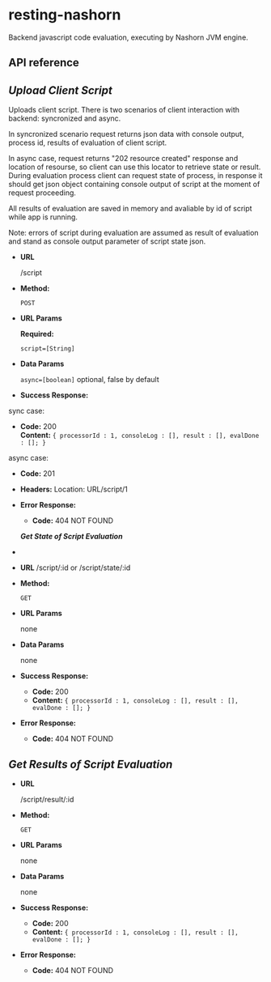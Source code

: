 # resting-nashorn
Backend javascript code evaluation, executing by Nashorn JVM engine.


**API reference**
----
***Upload Client Script*** 
-
Uploads client script. There is two scenarios of client interaction with backend: syncronized and async.

In syncronized scenario request returns json data with console output, process id, results of evaluation of client script.

In async case, request returns "202 resource created" response and location of resourse, so client can use this locator to retrieve
state or result. During evaluation process client can request state of process, in response it should get json object 
containing console output of script at the moment of request proceeding.

All results of evaluation are saved in memory and avaliable by id of script while app is running.

Note: errors of script during evaluation are assumed as result of evaluation and stand as console output parameter of script state
json.
 

* **URL**

  /script

* **Method:**

  `POST`
  
*  **URL Params**

   **Required:**
 
   `script=[String]`

* **Data Params**

  `async=[boolean]` optional, false by default

* **Success Response:**

sync case:
  * **Code:** 200 <br />
    **Content:** `{ processorId : 1, consoleLog : [], result : [], evalDone : []; }`
    
async case:
  * **Code:** 201 <br />
  * **Headers:** Location: URL/script/1 <br />
 
* **Error Response:**

  * **Code:** 404 NOT FOUND <br />
 
  ***Get State of Script Evaluation*** 
-

* **URL**
  /script/:id
or
  /script/state/:id

* **Method:**

  `GET`
  
*  **URL Params**

   none

* **Data Params**

  none

* **Success Response:**

  * **Code:** 200 <br />
  * **Content:** `{ processorId : 1, consoleLog : [], result : [], evalDone : []; }`
     
* **Error Response:**

  * **Code:** 404 NOT FOUND <br />
  

 ***Get Results of Script Evaluation*** 
-

* **URL**
  
  /script/result/:id

* **Method:**

  `GET`
  
*  **URL Params**

   none

* **Data Params**

  none

* **Success Response:**

  * **Code:** 200 <br />
  * **Content:** `{ processorId : 1, consoleLog : [], result : [], evalDone : []; }`
     
* **Error Response:**

  * **Code:** 404 NOT FOUND <br />
  





